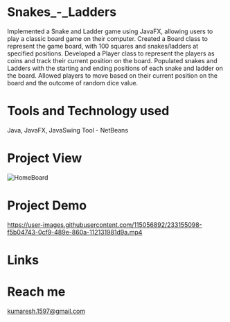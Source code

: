 # Snakes_-_Ladders
Implemented a Snake and Ladder game using JavaFX, allowing users to play a classic board game on their computer.
Created a Board class to represent the game board, with 100 squares and snakes/ladders at specified positions.
Developed a Player class to represent the players as coins and track their current position on the board.
Populated snakes and Ladders with the starting and ending positions of each snake and ladder on the board.
Allowed players to move based on their current position on the board and the outcome of random dice value.

# Tools and Technology used
Java, JavaFX, JavaSwing
Tool - NetBeans

# Project View
![HomeBoard](https://user-images.githubusercontent.com/115056892/233137309-c4ffbda0-38a6-4f8f-b603-0cb05308781e.jpg)

# Project Demo

https://user-images.githubusercontent.com/115056892/233155098-f5b04743-0cf9-489e-860a-112131981d9a.mp4

# Links


# Reach me
kumaresh.1597@gmail.com

